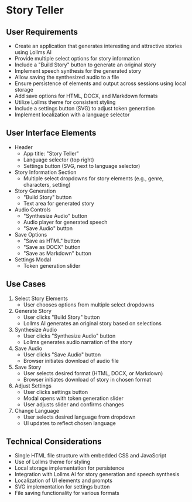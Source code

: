 # Story Teller

## User Requirements
- Create an application that generates interesting and attractive stories using Lollms AI
- Provide multiple select options for story information
- Include a "Build Story" button to generate an original story
- Implement speech synthesis for the generated story
- Allow saving the synthesized audio to a file
- Ensure persistence of elements and output across sessions using local storage
- Add save options for HTML, DOCX, and Markdown formats
- Utilize Lollms theme for consistent styling
- Include a settings button (SVG) to adjust token generation
- Implement localization with a language selector

## User Interface Elements
- Header
  - App title: "Story Teller"
  - Language selector (top right)
  - Settings button (SVG, next to language selector)
- Story Information Section
  - Multiple select dropdowns for story elements (e.g., genre, characters, setting)
- Story Generation
  - "Build Story" button
  - Text area for generated story
- Audio Controls
  - "Synthesize Audio" button
  - Audio player for generated speech
  - "Save Audio" button
- Save Options
  - "Save as HTML" button
  - "Save as DOCX" button
  - "Save as Markdown" button
- Settings Modal
  - Token generation slider

## Use Cases
1. Select Story Elements
   - User chooses options from multiple select dropdowns
2. Generate Story
   - User clicks "Build Story" button
   - Lollms AI generates an original story based on selections
3. Synthesize Audio
   - User clicks "Synthesize Audio" button
   - Lollms generates audio narration of the story
4. Save Audio
   - User clicks "Save Audio" button
   - Browser initiates download of audio file
5. Save Story
   - User selects desired format (HTML, DOCX, or Markdown)
   - Browser initiates download of story in chosen format
6. Adjust Settings
   - User clicks settings button
   - Modal opens with token generation slider
   - User adjusts slider and confirms changes
7. Change Language
   - User selects desired language from dropdown
   - UI updates to reflect chosen language

## Technical Considerations
- Single HTML file structure with embedded CSS and JavaScript
- Use of Lollms theme for styling
- Local storage implementation for persistence
- Integration with Lollms AI for story generation and speech synthesis
- Localization of UI elements and prompts
- SVG implementation for settings button
- File saving functionality for various formats